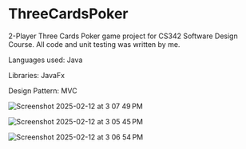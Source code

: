 # ThreeCardsPoker

<p>2-Player Three Cards Poker game project for CS342 Software Design Course. All code and unit testing was written by me. </p>
<p>Languages used: Java</p>
<p>Libraries: JavaFx</p>
<p>Design Pattern: MVC</p>




![Screenshot 2025-02-12 at 3 07 49 PM](https://github.com/user-attachments/assets/045859f5-cd94-4ed8-9ebb-544040653997)


![Screenshot 2025-02-12 at 3 05 45 PM](https://github.com/user-attachments/assets/d438430b-5a97-4583-94d2-bfb63adbf896)


![Screenshot 2025-02-12 at 3 06 54 PM](https://github.com/user-attachments/assets/0669a7d7-bfca-4014-8198-138ca765c146)
